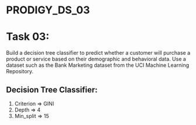 # PRODIGY_DS_03

# Task 03:
Build a decision tree classifier to predict whether a customer will purchase a product or service based on their demographic and behavioral data. Use a dataset such as the Bank Marketing dataset from the UCI Machine Learning Repository.

## Decision Tree Classifier: 
  1. Criterion => GINI
  2. Depth => 4
  3. Min_split => 15
